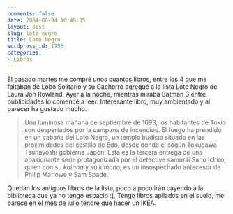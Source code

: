 ```yaml
---
comments: false
date: 2004-06-04 10:49:05
layout: post
slug: loto-negro
title: Loto Negro
wordpress_id: 1756
categories:
- Libros
---
```


El pasado martes me compré unos cuantos libros, entre los 4 que me faltaban de Lobo Solitario y su Cachorro agregué a la lista Loto Negro de Laura Joh Rowland. Ayer a la noche, mientras miraba Batman 3 entre publicidades lo comencé a leer. Interesante libro, muy ambientado y al parecer ha gustado mucho.





> Una luminosa mañana de septiembre de 1693, los habitantes de Tokio son despertados por la campana de incendios. El fuego ha prendido en un cabaña del Loto Negro, un templo budista situado en las proximidades del castillo de Edo, desde donde el sogún Tokugawa Tsunayoshi gobierna Japón. Esta es la tercera entrega de una apasionante serie protagonizada por el detective samurái Sano Ichiro, quien con su _katana_ y su _kimono_, es un insospechado antecesor de Philip Marlowe y Sam Spade.





Quedan los antiguos libros de la lista, poco a poco irán cayendo a la biblioteca que ya no tengo espacio :(. Tengo libros apilados en el suelo, me parece en el mes de julio tendré que hacer un IKEA.

